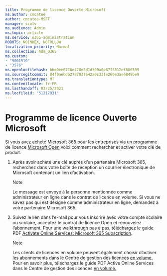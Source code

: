 ```yaml
---
title: Programme de licence Ouverte Microsoft
ms.author: cmcatee
author: cmcatee-MSFT
manager: scotv
ms.audience: Admin
ms.topic: article
ms.service: o365-administration
ROBOTS: NOINDEX, NOFOLLOW
localization_priority: Normal
ms.collection: Adm_O365
ms.custom:
- "9001519"
- "3576"
ms.openlocfilehash: bbe0ee6718e470e5d1d309a6e87f5312ef806599
ms.sourcegitcommit: 84f0aebdb278703f642a0c33fe260e3aee849be9
ms.translationtype: MT
ms.contentlocale: fr-FR
ms.lasthandoff: 03/25/2021
ms.locfileid: "51217931"
---
```

# <a name="microsoft-open-license-program"></a>Programme de licence Ouverte Microsoft

Si vous avez acheté Microsoft 365 pour les entreprises via un programme de licence [Microsoft Open,](https://go.microsoft.com/fwlink/p/?LinkID=613298)voici comment rechercher et activer votre clé de produit.

1. Après avoir acheté une clé auprès d’un partenaire Microsoft 365, recherchez dans votre boîte de réception un courrier électronique de Microsoft contenant un lien d’activation.

    > [!NOTE]
    > Le message est envoyé à la personne mentionnée comme administrateur en ligne dans le contrat de licence en volume. Si vous ne savez pas qui est désigné comme administrateur en ligne, demandez à votre partenaire Microsoft 365.
1. Suivez le lien dans l’e-mail pour vous inscrire avec votre compte scolaire ou scolaire, acceptez le contrat de licence Open et renouvelez l’abonnement. Pour une walkthrough pas à pas, téléchargez le guide PDF [Activate Online Services: Microsoft 365 Subscription](https://go.microsoft.com/fwlink/p/?LinkId=618100).

    > [!NOTE]
    > Les clients de licences en volume peuvent également choisir d’activer les abonnements dans le Centre de gestion des licences [en volume.](https://go.microsoft.com/fwlink/p/?LinkID=282016) Pour en savoir plus, téléchargez le guide PDF Active Online Services dans le Centre de gestion des licences [en volume.](https://go.microsoft.com/fwlink/p/?LinkId=618096)